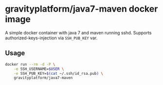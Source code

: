 # gravityplatform/java7-maven docker image

A simple docker container with java 7 and maven running sshd. Supports authorized-keys-injection via `SSH_PUB_KEY` var.

## Usage

```bash
docker run --rm -d -P \
    -e SSH_USERNAME=$USER \
    -e SSH_PUB_KEY=$(cat ~/.ssh/id_rsa.pub) \
    gravityplatform/java7-maven 
```
